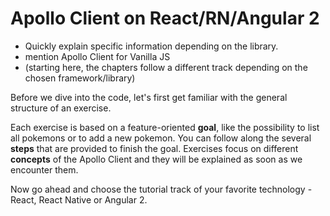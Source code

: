 # Apollo Client on React/RN/Angular 2

* Quickly explain specific information depending on the library.
* mention Apollo Client for Vanilla JS
* (starting here, the chapters follow a different track depending on the chosen framework/library)

Before we dive into the code, let's first get familiar with the general structure of an exercise.

Each exercise is based on a feature-oriented **goal**, like the possibility to list all pokemons or to add a new pokemon. You can follow along the several **steps** that are provided to finish the goal. Exercises focus on different **concepts** of the Apollo Client and they will be explained as soon as we encounter them.

Now go ahead and choose the tutorial track of your favorite technology - React, React Native or Angular 2.
